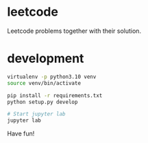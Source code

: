 # leetcode
Leetcode problems together with their solution.

# development
```sh
virtualenv -p python3.10 venv
source venv/bin/activate

pip install -r requirements.txt
python setup.py develop

# Start jupyter lab
jupyter lab
```

Have fun!